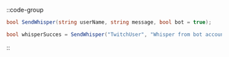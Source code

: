 ::code-group
  ```csharp [Method]
  bool SendWhisper(string userName, string message, bool bot = true);
  ```
  ```csharp [Example]
  bool whisperSucces = SendWhisper("TwitchUser", "Whisper from bot account", true);
  ```
::